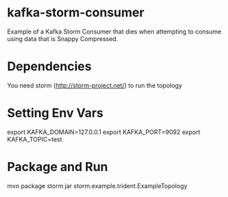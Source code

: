 kafka-storm-consumer
==============

Example of a Kafka Storm Consumer that dies when attempting to consume using
data that is Snappy Compressed.

Dependencies
==============
You need storm (http://storm-project.net/) to run the topology

Setting Env Vars
==============
export KAFKA_DOMAIN=127.0.0.1
export KAFKA_PORT=9092
export KAFKA_TOPIC=test

Package and Run
==============
mvn package
storm jar storm.example.trident.ExampleTopology
